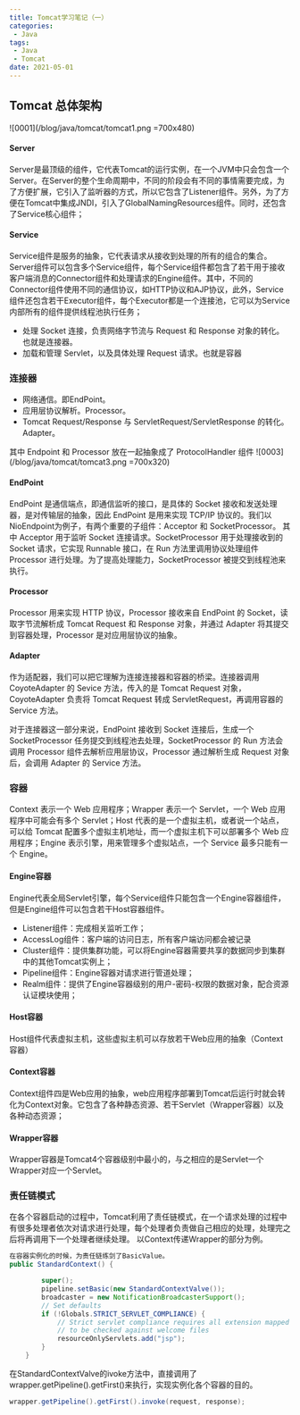 ```yaml
---
title: Tomcat学习笔记（一）
categories: 
 - Java
tags:
 - Java
 - Tomcat
date: 2021-05-01
---
```


## Tomcat 总体架构
![0001](/blog/java/tomcat/tomcat1.png =700x480)
#### Server
Server是最顶级的组件，它代表Tomcat的运行实例，在一个JVM中只会包含一个Server。在Server的整个生命周期中，不同的阶段会有不同的事情需要完成，为了方便扩展，它引入了监听器的方式，所以它包含了Listener组件。另外，为了方便在Tomcat中集成JNDI，引入了GlobalNamingResources组件。同时，还包含了Service核心组件；
#### Service
Service组件是服务的抽象，它代表请求从接收到处理的所有的组合的集合。 
Server组件可以包含多个Service组件，每个Service组件都包含了若干用于接收客户端消息的Connector组件和处理请求的Engine组件。其中，不同的Connector组件使用不同的通信协议，如HTTP协议和AJP协议，此外，Service组件还包含若干Executor组件，每个Executor都是一个连接池，它可以为Service内部所有的组件提供线程池执行任务；


* 处理 Socket 连接，负责网络字节流与 Request 和 Response 对象的转化。也就是连接器。
* 加载和管理 Servlet，以及具体处理 Request 请求。也就是容器



### 连接器
* 网络通信。即EndPoint。
* 应用层协议解析。Processor。
* Tomcat Request/Response 与 ServletRequest/ServletResponse 的转化。Adapter。

其中 Endpoint 和 Processor 放在一起抽象成了 ProtocolHandler 组件
![0003](/blog/java/tomcat/tomcat3.png =700x320)

#### EndPoint
EndPoint 是通信端点，即通信监听的接口，是具体的 Socket 接收和发送处理器，是对传输层的抽象，因此 EndPoint 是用来实现 TCP/IP 协议的。我们以NioEndpoint为例子，有两个重要的子组件：Acceptor 和 SocketProcessor。
其中 Acceptor 用于监听 Socket 连接请求。SocketProcessor 用于处理接收到的 Socket 请求，它实现 Runnable 接口，在 Run 方法里调用协议处理组件 Processor 进行处理。为了提高处理能力，SocketProcessor 被提交到线程池来执行。

#### Processor
Processor 用来实现 HTTP 协议，Processor 接收来自 EndPoint 的 Socket，读取字节流解析成 Tomcat Request 和 Response 对象，并通过 Adapter 将其提交到容器处理，Processor 是对应用层协议的抽象。

#### Adapter
作为适配器，我们可以把它理解为连接连接器和容器的桥梁。连接器调用 CoyoteAdapter 的 Sevice 方法，传入的是 Tomcat Request 对象，CoyoteAdapter 负责将 Tomcat Request 转成 ServletRequest，再调用容器的 Service 方法。

对于连接器这一部分来说，EndPoint 接收到 Socket 连接后，生成一个 SocketProcessor 任务提交到线程池去处理，SocketProcessor 的 Run 方法会调用 Processor 组件去解析应用层协议，Processor 通过解析生成 Request 对象后，会调用 Adapter 的 Service 方法。


### 容器
Context 表示一个 Web 应用程序；Wrapper 表示一个 Servlet，一个 Web 应用程序中可能会有多个 Servlet；Host 代表的是一个虚拟主机，或者说一个站点，可以给 Tomcat 配置多个虚拟主机地址，而一个虚拟主机下可以部署多个 Web 应用程序；Engine 表示引擎，用来管理多个虚拟站点，一个 Service 最多只能有一个 Engine。
#### Engine容器
Engine代表全局Servlet引擎，每个Service组件只能包含一个Engine容器组件，但是Engine组件可以包含若干Host容器组件。
* Listener组件：完成相关监听工作；
* AccessLog组件：客户端的访问日志，所有客户端访问都会被记录
* Cluster组件：提供集群功能，可以将Engine容器需要共享的数据同步到集群中的其他Tomcat实例上；
* Pipeline组件：Engine容器对请求进行管道处理；
* Realm组件：提供了Engine容器级别的用户-密码-权限的数据对象，配合资源认证模块使用；

#### Host容器
Host组件代表虚拟主机，这些虚拟主机可以存放若干Web应用的抽象（Context容器）

#### Context容器
Context组件四是Web应用的抽象，web应用程序部署到Tomcat后运行时就会转化为Context对象。它包含了各种静态资源、若干Servlet（Wrapper容器）以及各种动态资源；

#### Wrapper容器
Wrapper容器是Tomcat4个容器级别中最小的，与之相应的是Servlet一个Wrapper对应一个Servlet。

### 责任链模式
在各个容器启动的过程中，Tomcat利用了责任链模式，在一个请求处理的过程中有很多处理者依次对请求进行处理，每个处理者负责做自己相应的处理，处理完之后将再调用下一个处理者继续处理。
以Context传递Wrapper的部分为例。
```java
在容器实例化的时候，为责任链练剑了BasicValue。
public StandardContext() {

        super();
        pipeline.setBasic(new StandardContextValve());
        broadcaster = new NotificationBroadcasterSupport();
        // Set defaults
        if (!Globals.STRICT_SERVLET_COMPLIANCE) {
            // Strict servlet compliance requires all extension mapped servlets
            // to be checked against welcome files
            resourceOnlyServlets.add("jsp");
        }
    }
```
在StandardContextValve的ivoke方法中，直接调用了wrapper.getPipeline().getFirst()来执行，实现实例化各个容器的目的。
```java
wrapper.getPipeline().getFirst().invoke(request, response);
```
